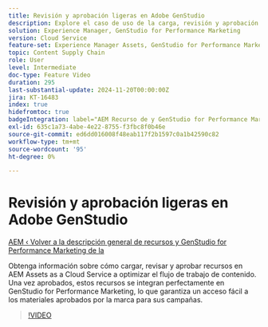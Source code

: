 ```yaml
---
title: Revisión y aprobación ligeras en Adobe GenStudio
description: Explore el caso de uso de la carga, revisión y aprobación de recursos en AEM Assets para que estén disponibles para su uso en GenStudio for Performance Marketing.
solution: Experience Manager, GenStudio for Performance Marketing
version: Cloud Service
feature-set: Experience Manager Assets, GenStudio for Performance Marketing
topic: Content Supply Chain
role: User
level: Intermediate
doc-type: Feature Video
duration: 295
last-substantial-update: 2024-11-20T00:00:00Z
jira: KT-16483
index: true
hidefromtoc: true
badgeIntegration: label="AEM Recurso de y GenStudio for Performance Marketing" type="positive"
exl-id: 635c1a73-4abe-4e22-8755-f3fbc8f0b46e
source-git-commit: ed6dd016008f48eab117f2b1597c0a1b42590c82
workflow-type: tm+mt
source-wordcount: '95'
ht-degree: 0%

---
```


# Revisión y aprobación ligeras en Adobe GenStudio

[AEM ‹ Volver a la descripción general de recursos y GenStudio for Performance Marketing de la](./overview.md)

Obtenga información sobre cómo cargar, revisar y aprobar recursos en AEM Assets as a Cloud Service a optimizar el flujo de trabajo de contenido. Una vez aprobados, estos recursos se integran perfectamente en GenStudio for Performance Marketing, lo que garantiza un acceso fácil a los materiales aprobados por la marca para sus campañas.

>[!VIDEO](https://video.tv.adobe.com/v/3439265/?learn=on)
